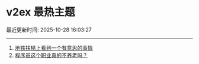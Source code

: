 # v2ex 最热主题

最近更新时间: 2025-10-28 16:03:27

--- 
1. [地铁扶梯上看到一个有意思的事情](https://www.v2ex.com/t/1168795) 
2. [程序员这个职业真的不养老吗？](https://www.v2ex.com/t/1168799) 
